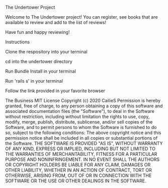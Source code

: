 The Undertower Project

Welcome to The Undertower project! You can register, see books that are available to review and add to the list of reviews!

Have fun and happy reviewing!

Instructions

Clone the respository into your terminal

cd into the undertower directory

Run Bundle Install in your terminal

Run 'rails s' in your terminal

Follow the link provided in your favorite browser

The Business MIT License Copyright (c) 2020 CailieS Permission is hereby granted, free of charge, to any person obtaining a copy of this software and associated documentation files (the "Software"), to deal in the Software without restriction, including without limitation the rights to use, copy, modify, merge, publish, distribute, sublicense, and/or sell copies of the Software, and to permit persons to whom the Software is furnished to do so, subject to the following conditions: The above copyright notice and this permission notice shall be included in all copies or substantial portions of the Software. THE SOFTWARE IS PROVIDED "AS IS", WITHOUT WARRANTY OF ANY KIND, EXPRESS OR IMPLIED, INCLUDING BUT NOT LIMITED TO THE WARRANTIES OF MERCHANTABILITY, FITNESS FOR A PARTICULAR PURPOSE AND NONINFRINGEMENT. IN NO EVENT SHALL THE AUTHORS OR COPYRIGHT HOLDERS BE LIABLE FOR ANY CLAIM, DAMAGES OR OTHER LIABILITY, WHETHER IN AN ACTION OF CONTRACT, TORT OR OTHERWISE, ARISING FROM, OUT OF OR IN CONNECTION WITH THE SOFTWARE OR THE USE OR OTHER DEALINGS IN THE SOFTWARE.
